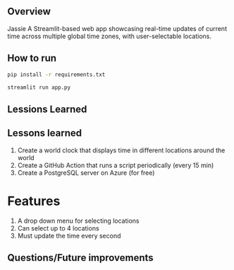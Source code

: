 ## Overview
Jassie
A Streamlit-based web app showcasing real-time updates of current time across multiple global time zones, with user-selectable locations.

## How to run

```bash
pip install -r requirements.txt
```

```bash
streamlit run app.py
```

## Lessions Learned


## Lessons learned
1. Create a world clock that displays time in different locations around the world
2. Create a GitHub Action that runs a script periodically (every 15 min)
3. Create a PostgreSQL server on Azure (for free)

# Features

1. A drop down menu for selecting locations
2. Can select up to 4 locations
3. Must update the time every second


## Questions/Future improvements
